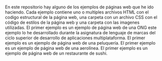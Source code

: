 En este repositorio hay alguno de los ejemplos de páginas web que he ido haciendo. Cada ejemplo contiene uno o multiples archivos HTML con el codigo estructural de la página web, una carpeta con un archivo CSS con el código de estilos de la página web y una  carpeta con las imagenes utilizadas.
El primer ejemplo es un ejemplo de página web de una ONG este ejemplo lo he desarrollado durante la asignatura de lenguaje de marcas del ciclo superior de desarrollo de aplicaciones multiplataforma.
El primer ejemplo es un ejemplo de página web de una peluquería.
El primer ejemplo es un ejemplo de página web de una aerolínea.
El primer ejemplo es un ejemplo de página web de un restaurante de sushi.
